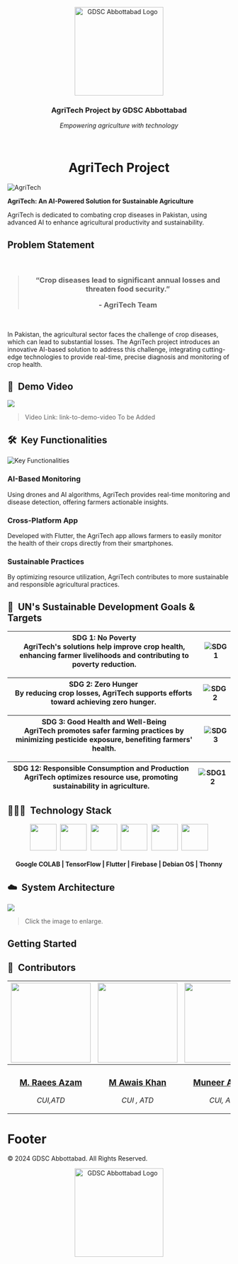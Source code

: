 <br>
<div align="center">
    <div >
        <img width="200px" src="https://github.com/GDSC-cuiatd/team_raees/blob/main/assests/proj-logo.png" alt="GDSC Abbottabad Logo"/>
    </div>
    <div>
            <h3><b>AgriTech Project by GDSC Abbottabad</b></h3>
            <p><i>Empowering agriculture with technology</i></p>
    </div>      
</div>
<br>
<h1 align="center">AgriTech Project</h1>

![AgriTech](https://github.com/GDSC-cuiatd/team_raees/blob/main/assests/project.png) <!-- Replace with your image path -->

**AgriTech: An AI-Powered Solution for Sustainable Agriculture**

AgriTech is dedicated to combating crop diseases in Pakistan, using advanced AI to enhance agricultural productivity and sustainability.

## Problem Statement

<br/>
<blockquote align='center'>
<h3>“Crop diseases lead to significant annual losses and threaten food security.”

\- AgriTech Team

</h3>
</blockquote>
<br/>

In Pakistan, the agricultural sector faces the challenge of crop diseases, which can lead to substantial losses. The AgriTech project introduces an innovative AI-based solution to address this challenge, integrating cutting-edge technologies to provide real-time, precise diagnosis and monitoring of crop health.

## 🎥 &nbsp;Demo Video

<!-- Replace with your actual video thumbnail and link -->
<a href="link-to-demo-video"><img src="path/to/your/demo-video-thumbnail.png" /></a>

> Video Link: link-to-demo-video To be Added <!-- Replace with your video link -->

## 🛠️ &nbsp;Key Functionalities

![Key Functionalities](https://github.com/GDSC-cuiatd/team_raees/blob/main/assests/solution.png) <!-- Replace with your image path -->

### AI-Based Monitoring

Using drones and AI algorithms, AgriTech provides real-time monitoring and disease detection, offering farmers actionable insights.

### Cross-Platform App

Developed with Flutter, the AgriTech app allows farmers to easily monitor the health of their crops directly from their smartphones.

### Sustainable Practices

By optimizing resource utilization, AgriTech contributes to more sustainable and responsible agricultural practices.

## 🎯 &nbsp;UN's Sustainable Development Goals & Targets

|  SDG 1: No Poverty <br> AgriTech's solutions help improve crop health, enhancing farmer livelihoods and contributing to poverty reduction. | ![SDG1](https://github.com/GDSC-cuiatd/team_raees/blob/main/agritech-website/src/assets/Icons/sdg_1.png) |
|---|---|

|  SDG 2: Zero Hunger <br> By reducing crop losses, AgriTech supports efforts toward achieving zero hunger. | ![SDG2](https://github.com/GDSC-cuiatd/team_raees/blob/main/agritech-website/src/assets/Icons/sgd_2.png) |
|---|---|

|  SDG 3: Good Health and Well-Being <br> AgriTech promotes safer farming practices by minimizing pesticide exposure, benefiting farmers' health. | ![SDG3](https://github.com/GDSC-cuiatd/team_raees/blob/main/agritech-website/src/assets/Icons/sdg_3.png) |
|---|---|

|  SDG 12: Responsible Consumption and Production <br> AgriTech optimizes resource use, promoting sustainability in agriculture. | ![SDG12](https://github.com/GDSC-cuiatd/team_raees/blob/main/agritech-website/src/assets/Icons/sdg_4.png) |
|---|---|

## 👨🏻‍💻 &nbsp;Technology Stack

<!-- Replace with actual icons and technologies used -->
<div align="center">
<kbd>
<img src="https://github.com/GDSC-cuiatd/team_raees/blob/main/agritech-website/src/assets/Icons/colab.jpg" height="60" />
</kbd>
<kbd>
<img src="https://github.com/GDSC-cuiatd/team_raees/blob/main/agritech-website/src/assets/Icons/tensorFlow.svg" height="60" />
</kbd>
<kbd>
<img src="https://github.com/GDSC-cuiatd/team_raees/blob/main/agritech-website/src/assets/Icons/fluter.png" height="60" />
</kbd>
<kbd>
<img src="https://github.com/GDSC-cuiatd/team_raees/blob/main/agritech-website/src/assets/Icons/firebase.png" height="60" />
</kbd>
<kbd>
<img src="https://github.com/GDSC-cuiatd/team_raees/blob/main/agritech-website/src/assets/Icons/Debian-logo.jpg" height="60" />
</kbd>
<kbd>
<img src="https://github.com/GDSC-cuiatd/team_raees/blob/main/agritech-website/src/assets/Icons/thony.png" height="60" />
</kbd>


</div>
<div align="center">
<h4> Google COLAB | TensorFlow | Flutter | Firebase | Debian OS | Thonny </h4>
</div>


## ☁️ &nbsp;System Architecture

<!-- If you have an architecture diagram, include it here -->
<a href="path/to/your/architecture-diagram.png">
<img src="path/to/your/architecture-diagram.png" target="_blank" />
</a>
<br />

> Click the image to enlarge.

## Getting Started

<!-- Provide instructions on how to set up or run your project locally -->

## 👥 &nbsp;Contributors

<!-- List contributors and their roles; provide links to their profiles -->


| <a href="https://github.com/chayhuixiang"><img width="180px" src="https://github.com/GDSC-cuiatd/team_raees/blob/main/agritech-website/src/assets/team/raees.jpeg" alt=""/></a> | <a href="https://github.com/raeesazam"><img width="180px" src="https://github.com/GDSC-cuiatd/team_raees/blob/main/agritech-website/src/assets/team/img-awais.jpg" alt=""/></a> | <a href="https://github.com/askhan963"><img width="180px" src="https://github.com/GDSC-cuiatd/team_raees/blob/main/agritech-website/src/assets/team/munner.png" alt=""/></a> | <a href="https://github.com/askhan963"><img width="180px" src="https://github.com/GDSC-cuiatd/team_raees/blob/main/agritech-website/src/assets/team/hammad.jpeg" alt=""/></a> |
| ---------------------------------------------------------------------------------------------------------------------------------------------------------------------------------------------------------------------------------- | ----------------------------------------------------------------------------------------------------------------------------------------------------------------------------------------------------------------------------------- | -------------------------------------------------------------------------------------------------------------------------------------------------------------------------------------------------------------------------- | ----------------------------------------------------------------------------------------------------------------------------------------------------------------------------------------------------------------------------- |
| <div align="center"><h3><b><a href="https://github.com/raeesazam">M. Raees Azam</a></b></h3><p><i>CUI,ATD</i></p></div>                                                                               | <div align="center"><h3><b><a href="https://github.com/askhan963">M Awais Khan</a></b></h3></a><p><i>CUI , ATD</i></p></div>                                                                          | <div align="center"><h3><b><a href="https://github.com/askhan963">Muneer Ahmad</a></b></h3></a><p><i>CUI, ATD</i></p></div></a>                                                               | <div align="center"><h3><b><a href="https://github.com/ongjx16">Hammad Ali Khan</a></b></h3></a><p><i>CUI, ATD</i></p></div>        
# Footer

© 2024 GDSC Abbottabad. All Rights Reserved.

<div align="center">
    <img width="200px" src="https://github.com/GDSC-cuiatd/team_raees/blob/main/agritech-website/src/assets/Images/gdsc.jpeg" alt="GDSC Abbottabad Logo"/> <!-- Replace with your GDSC logo path -->
</div>
